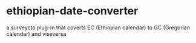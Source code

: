 # ethiopian-date-converter
a surveycto plug-in that coverts EC (Ethiopian calendar) to GC (Gregorian calendar) and viseversa
